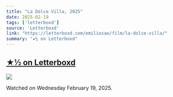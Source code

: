 ```yaml
---
title: "La Dolce Villa, 2025"
date: 2025-02-19
tags: ['letterboxd']
source: 'Letterboxd'
link: "https://letterboxd.com/emiliosao/film/la-dolce-villa/"
summary: "★½ on Letterboxd"
---
```


## [★½ on Letterboxd](https://letterboxd.com/emiliosao/film/la-dolce-villa/)

<p><img src="https://a.ltrbxd.com/resized/film-poster/1/1/3/6/4/6/1/1136461-la-dolce-villa-0-600-0-900-crop.jpg?v=68fa94a88b" /></p>
<p>Watched on Wednesday February 19, 2025.</p>